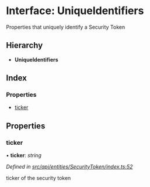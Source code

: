 # Interface: UniqueIdentifiers

Properties that uniquely identify a Security Token

## Hierarchy

* **UniqueIdentifiers**

## Index

### Properties

* [ticker](api_entities_securitytoken.uniqueidentifiers.md#ticker)

## Properties

###  ticker

• **ticker**: *string*

*Defined in [src/api/entities/SecurityToken/index.ts:52](https://github.com/PolymathNetwork/polymesh-sdk/blob/6d34df1/src/api/entities/SecurityToken/index.ts#L52)*

ticker of the security token
